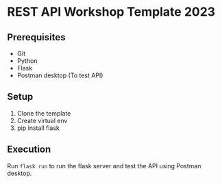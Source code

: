 # REST API Workshop Template 2023

## Prerequisites
- Git
- Python 
- Flask
- Postman desktop (To test API)

## Setup
1. Clone the template
2. Create virtual env
3. pip install flask

## Execution
Run `flask run` to run the flask server and test the API using Postman desktop. 